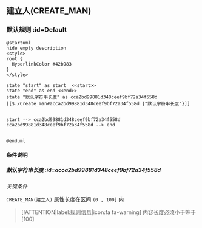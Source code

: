 ## 建立人(CREATE_MAN) <!-- {docsify-ignore-all} -->

   

### 默认规则 :id=Default

```plantuml
@startuml
hide empty description
<style>
root {
  HyperlinkColor #42b983
}
</style>

state "start" as start  <<start>>
state "end" as end <<end>>
state "默认字符串长度" as cca2bd99881d348ceef9bf72a34f558d [[$./Create_man#acca2bd99881d348ceef9bf72a34f558d {"默认字符串长度"}]]


start --> cca2bd99881d348ceef9bf72a34f558d 
cca2bd99881d348ceef9bf72a34f558d --> end 


@enduml
```

#### 条件说明

##### 默认字符串长度 :id=acca2bd99881d348ceef9bf72a34f558d


*关键条件*


`CREATE_MAN(建立人)` 属性长度在区间 `(0 , 100]` 内

> [!ATTENTION|label:规则信息|icon:fa fa-warning]
> 内容长度必须小于等于[100]







